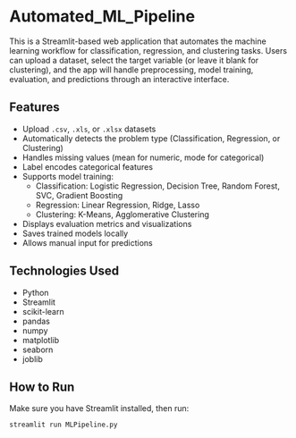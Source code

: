 # Automated_ML_Pipeline
This is a Streamlit-based web application that automates the machine learning workflow for classification, regression, and clustering tasks. Users can upload a dataset, select the target variable (or leave it blank for clustering), and the app will handle preprocessing, model training, evaluation, and predictions through an interactive interface.

## Features

- Upload `.csv`, `.xls`, or `.xlsx` datasets
- Automatically detects the problem type (Classification, Regression, or Clustering)
- Handles missing values (mean for numeric, mode for categorical)
- Label encodes categorical features
- Supports model training:
  - Classification: Logistic Regression, Decision Tree, Random Forest, SVC, Gradient Boosting
  - Regression: Linear Regression, Ridge, Lasso
  - Clustering: K-Means, Agglomerative Clustering
- Displays evaluation metrics and visualizations
- Saves trained models locally
- Allows manual input for predictions

## Technologies Used

- Python
- Streamlit
- scikit-learn
- pandas
- numpy
- matplotlib
- seaborn
- joblib

## How to Run

Make sure you have Streamlit installed, then run:

```bash
streamlit run MLPipeline.py
